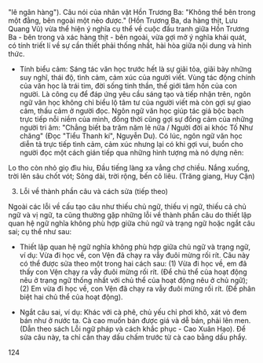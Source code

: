 "lê ngân hàng"). Câu nói của nhân vật Hồn Trương Ba: "Không thể bên trong một đằng, bên ngoài một nẻo được." (Hồn Trương Ba, da hàng thịt, Lưu Quang Vũ) vừa thể hiện ý nghĩa cụ thể về cuộc đấu tranh giữa Hồn Trương Ba - bên trong và xác hàng thịt - bên ngoài, vừa gợi mở ý nghĩa khái quát, có tính triết lí về sự cần thiết phải thống nhất, hài hòa giữa nội dung và hình thức.

- Tính biểu cảm: Sáng tác văn học trước hết là sự giãi tỏa, giãi bày những suy nghĩ, thái độ, tình cảm, cảm xúc của người viết. Vùng tác động chính của văn học là trái tim, đời sống tinh thần, thế giới tâm hồn của con người. Là công cụ để đáp ứng yêu cầu sáng tạo và tiếp nhận trên, ngôn ngữ văn học không chỉ biểu lộ tâm tư của người viết mà còn gợi sự giao cảm, thấu cảm ở người đọc. Ngôn ngữ văn học giúp tác giả bộc bạch trực tiếp nỗi niềm của mình, đồng thời cũng gợi sự đồng cảm của những người tri âm: "Chẳng biết ba trăm năm lẻ nữa / Người đời ai khóc Tố Như chăng" (Đọc "Tiểu Thanh kí", Nguyễn Du). Có lúc, ngôn ngữ văn học diễn tả trực tiếp tình cảm, cảm xúc nhưng lại có khi gợi vui, buồn cho người đọc một cách gián tiếp qua những hình tượng mà nó dựng nên:

Lo tho còn nhỏ giọ đìu hiu,
Đầu tiếng làng xa vẳng chợ chiều.
Nắng xuống, trời lên sâu chốt vót;
Sông dài, trời rộng, bến cô liêu.
(Trăng giang, Huy Cận)

3. Lỗi về thành phần câu và cách sửa (tiếp theo)

Ngoài các lỗi về cấu tạo câu như thiếu chủ ngữ, thiếu vị ngữ, thiếu cả chủ ngữ và vị ngữ, ta cũng thường gặp những lỗi về thành phần câu do thiết lập quan hệ ngữ nghĩa không phù hợp giữa chủ ngữ và trạng ngữ hoặc ngắt câu sai; cụ thể như sau:

- Thiết lập quan hệ ngữ nghĩa không phù hợp giữa chủ ngữ và trạng ngữ, ví dụ: Vừa đi học về, con Vện đã chạy ra vẫy đuôi mừng rối rít. Câu này có thể được sửa theo một trong hai cách sau: (1) Vừa đi học về, em đã thấy con Vện chạy ra vẫy đuôi mừng rối rít. (Để chủ thể của hoạt động nêu ở trạng ngữ thống nhất với chủ thể của hoạt động nêu ở chủ ngữ); (2) Em vừa đi học về, con Vện đã chạy ra vẫy đuôi mừng rối rít. (Để phân biệt hai chủ thể của hoạt động).

- Ngắt câu sai, ví dụ: Khác với cà phê, chủ yếu chỉ phơi khô, xát vỏ đem bán như ở nước ta. Cà cao muốn bán được giá và dễ bán, phải lên men. (Dẫn theo sách Lỗi ngữ pháp và cách khắc phục - Cao Xuân Hạo). Để sửa câu này, ta chỉ cần thay dấu chấm trước từ cà cao bằng dấu phẩy.

124